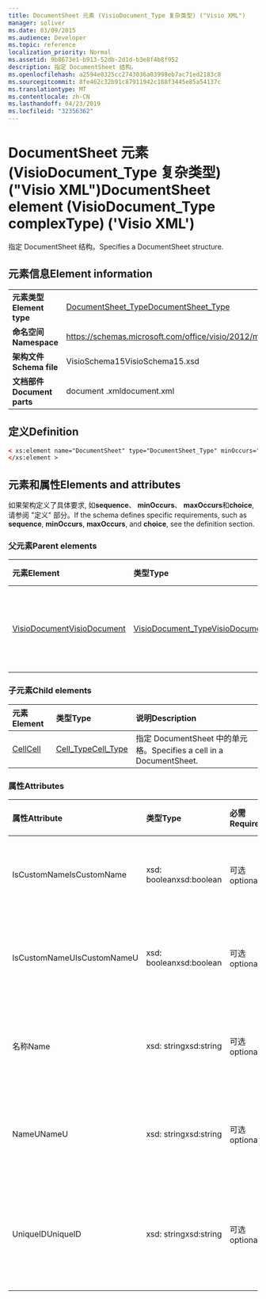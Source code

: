 ```yaml
---
title: DocumentSheet 元素 (VisioDocument_Type 复杂类型) ("Visio XML")
manager: soliver
ms.date: 03/09/2015
ms.audience: Developer
ms.topic: reference
localization_priority: Normal
ms.assetid: 9b8673e1-b913-52db-2d1d-b3e8f4b8f952
description: 指定 DocumentSheet 结构。
ms.openlocfilehash: a2594e0325cc2743036a03998eb7ac71ed2183c8
ms.sourcegitcommit: 8fe462c32b91c87911942c188f3445e85a54137c
ms.translationtype: MT
ms.contentlocale: zh-CN
ms.lasthandoff: 04/23/2019
ms.locfileid: "32356362"
---
```

# <a name="documentsheet-element-visiodocumenttype-complextype-visio-xml"></a><span data-ttu-id="15f6d-103">DocumentSheet 元素 (VisioDocument_Type 复杂类型) ("Visio XML")</span><span class="sxs-lookup"><span data-stu-id="15f6d-103">DocumentSheet element (VisioDocument_Type complexType) ('Visio XML')</span></span>

<span data-ttu-id="15f6d-104">指定 DocumentSheet 结构。</span><span class="sxs-lookup"><span data-stu-id="15f6d-104">Specifies a DocumentSheet structure.</span></span>
  
## <a name="element-information"></a><span data-ttu-id="15f6d-105">元素信息</span><span class="sxs-lookup"><span data-stu-id="15f6d-105">Element information</span></span>

|||
|:-----|:-----|
|<span data-ttu-id="15f6d-106">**元素类型**</span><span class="sxs-lookup"><span data-stu-id="15f6d-106">**Element type**</span></span> <br/> |[<span data-ttu-id="15f6d-107">DocumentSheet_Type</span><span class="sxs-lookup"><span data-stu-id="15f6d-107">DocumentSheet_Type</span></span>](documentsheet_type-complextypevisio-xml.md) <br/> |
|<span data-ttu-id="15f6d-108">**命名空间**</span><span class="sxs-lookup"><span data-stu-id="15f6d-108">**Namespace**</span></span> <br/> |https://schemas.microsoft.com/office/visio/2012/main  <br/> |
|<span data-ttu-id="15f6d-109">**架构文件**</span><span class="sxs-lookup"><span data-stu-id="15f6d-109">**Schema file**</span></span> <br/> |<span data-ttu-id="15f6d-110">VisioSchema15</span><span class="sxs-lookup"><span data-stu-id="15f6d-110">VisioSchema15.xsd</span></span>  <br/> |
|<span data-ttu-id="15f6d-111">**文档部件**</span><span class="sxs-lookup"><span data-stu-id="15f6d-111">**Document parts**</span></span> <br/> |<span data-ttu-id="15f6d-112">document .xml</span><span class="sxs-lookup"><span data-stu-id="15f6d-112">document.xml</span></span>  <br/> |
   
## <a name="definition"></a><span data-ttu-id="15f6d-113">定义</span><span class="sxs-lookup"><span data-stu-id="15f6d-113">Definition</span></span>

```XML
< xs:element name="DocumentSheet" type="DocumentSheet_Type" minOccurs="0" maxOccurs="1" >
</xs:element >
```

## <a name="elements-and-attributes"></a><span data-ttu-id="15f6d-114">元素和属性</span><span class="sxs-lookup"><span data-stu-id="15f6d-114">Elements and attributes</span></span>

<span data-ttu-id="15f6d-115">如果架构定义了具体要求, 如**sequence**、 **minOccurs**、 **maxOccurs**和**choice**, 请参阅 "定义" 部分。</span><span class="sxs-lookup"><span data-stu-id="15f6d-115">If the schema defines specific requirements, such as **sequence**, **minOccurs**, **maxOccurs**, and **choice**, see the definition section.</span></span> 
  
### <a name="parent-elements"></a><span data-ttu-id="15f6d-116">父元素</span><span class="sxs-lookup"><span data-stu-id="15f6d-116">Parent elements</span></span>

|<span data-ttu-id="15f6d-117">**元素**</span><span class="sxs-lookup"><span data-stu-id="15f6d-117">**Element**</span></span>|<span data-ttu-id="15f6d-118">**类型**</span><span class="sxs-lookup"><span data-stu-id="15f6d-118">**Type**</span></span>|<span data-ttu-id="15f6d-119">**说明**</span><span class="sxs-lookup"><span data-stu-id="15f6d-119">**Description**</span></span>|
|:-----|:-----|:-----|
|[<span data-ttu-id="15f6d-120">VisioDocument</span><span class="sxs-lookup"><span data-stu-id="15f6d-120">VisioDocument</span></span>](visiodocument-elementvisio-xml.md) <br/> |[<span data-ttu-id="15f6d-121">VisioDocument_Type</span><span class="sxs-lookup"><span data-stu-id="15f6d-121">VisioDocument_Type</span></span>](visiodocument_type-complextypevisio-xml.md) <br/> |<span data-ttu-id="15f6d-122">Microsoft Visio 文档的根元素。</span><span class="sxs-lookup"><span data-stu-id="15f6d-122">The root element of a Microsoft Visio document.</span></span>  <br/> |
   
### <a name="child-elements"></a><span data-ttu-id="15f6d-123">子元素</span><span class="sxs-lookup"><span data-stu-id="15f6d-123">Child elements</span></span>

|<span data-ttu-id="15f6d-124">**元素**</span><span class="sxs-lookup"><span data-stu-id="15f6d-124">**Element**</span></span>|<span data-ttu-id="15f6d-125">**类型**</span><span class="sxs-lookup"><span data-stu-id="15f6d-125">**Type**</span></span>|<span data-ttu-id="15f6d-126">**说明**</span><span class="sxs-lookup"><span data-stu-id="15f6d-126">**Description**</span></span>|
|:-----|:-----|:-----|
|[<span data-ttu-id="15f6d-127">Cell</span><span class="sxs-lookup"><span data-stu-id="15f6d-127">Cell</span></span>](cell-elementvisio-xml.md) <br/> |[<span data-ttu-id="15f6d-128">Cell_Type</span><span class="sxs-lookup"><span data-stu-id="15f6d-128">Cell_Type</span></span>](cell_type-complextypevisio-xml.md) <br/> |<span data-ttu-id="15f6d-129">指定 DocumentSheet 中的单元格。</span><span class="sxs-lookup"><span data-stu-id="15f6d-129">Specifies a cell in a DocumentSheet.</span></span>  <br/> |
   
### <a name="attributes"></a><span data-ttu-id="15f6d-130">属性</span><span class="sxs-lookup"><span data-stu-id="15f6d-130">Attributes</span></span>

|<span data-ttu-id="15f6d-131">**属性**</span><span class="sxs-lookup"><span data-stu-id="15f6d-131">**Attribute**</span></span>|<span data-ttu-id="15f6d-132">**类型**</span><span class="sxs-lookup"><span data-stu-id="15f6d-132">**Type**</span></span>|<span data-ttu-id="15f6d-133">**必需**</span><span class="sxs-lookup"><span data-stu-id="15f6d-133">**Required**</span></span>|<span data-ttu-id="15f6d-134">**描述**</span><span class="sxs-lookup"><span data-stu-id="15f6d-134">**Description**</span></span>|<span data-ttu-id="15f6d-135">**可能的值**</span><span class="sxs-lookup"><span data-stu-id="15f6d-135">**Possible values**</span></span>|
|:-----|:-----|:-----|:-----|:-----|
|<span data-ttu-id="15f6d-136">IsCustomName</span><span class="sxs-lookup"><span data-stu-id="15f6d-136">IsCustomName</span></span>  <br/> |<span data-ttu-id="15f6d-137">xsd: boolean</span><span class="sxs-lookup"><span data-stu-id="15f6d-137">xsd:boolean</span></span>  <br/> |<span data-ttu-id="15f6d-138">可选</span><span class="sxs-lookup"><span data-stu-id="15f6d-138">optional</span></span>  <br/> |<span data-ttu-id="15f6d-139">描述该名称是否已由用户自定义。</span><span class="sxs-lookup"><span data-stu-id="15f6d-139">Describes whether the name has been customized by the user.</span></span>  <br/> |<span data-ttu-id="15f6d-140">xsd: Boolean 类型的值。</span><span class="sxs-lookup"><span data-stu-id="15f6d-140">Values of the xsd:Boolean type.</span></span>  <br/> |
|<span data-ttu-id="15f6d-141">IsCustomNameU</span><span class="sxs-lookup"><span data-stu-id="15f6d-141">IsCustomNameU</span></span>  <br/> |<span data-ttu-id="15f6d-142">xsd: boolean</span><span class="sxs-lookup"><span data-stu-id="15f6d-142">xsd:boolean</span></span>  <br/> |<span data-ttu-id="15f6d-143">可选</span><span class="sxs-lookup"><span data-stu-id="15f6d-143">optional</span></span>  <br/> |<span data-ttu-id="15f6d-144">描述通用名称是否已由用户自定义。</span><span class="sxs-lookup"><span data-stu-id="15f6d-144">Describes whether the universal name has been customized by the user.</span></span>  <br/> |<span data-ttu-id="15f6d-145">xsd: Boolean 类型的值。</span><span class="sxs-lookup"><span data-stu-id="15f6d-145">Values of the xsd:Boolean type.</span></span>  <br/> |
|<span data-ttu-id="15f6d-146">名称</span><span class="sxs-lookup"><span data-stu-id="15f6d-146">Name</span></span>  <br/> |<span data-ttu-id="15f6d-147">xsd: string</span><span class="sxs-lookup"><span data-stu-id="15f6d-147">xsd:string</span></span>  <br/> |<span data-ttu-id="15f6d-148">可选</span><span class="sxs-lookup"><span data-stu-id="15f6d-148">optional</span></span>  <br/> |<span data-ttu-id="15f6d-149">指定 DocumentSheet 的与语言相关的名称。</span><span class="sxs-lookup"><span data-stu-id="15f6d-149">Specifies the language-dependent name of the DocumentSheet.</span></span>  <br/> |<span data-ttu-id="15f6d-150">xsd: string 类型的值。</span><span class="sxs-lookup"><span data-stu-id="15f6d-150">Values of the xsd:string type.</span></span>  <br/> |
|<span data-ttu-id="15f6d-151">NameU</span><span class="sxs-lookup"><span data-stu-id="15f6d-151">NameU</span></span>  <br/> |<span data-ttu-id="15f6d-152">xsd: string</span><span class="sxs-lookup"><span data-stu-id="15f6d-152">xsd:string</span></span>  <br/> |<span data-ttu-id="15f6d-153">可选</span><span class="sxs-lookup"><span data-stu-id="15f6d-153">optional</span></span>  <br/> |<span data-ttu-id="15f6d-154">指定 DocumentSheet 的独立于语言的名称。</span><span class="sxs-lookup"><span data-stu-id="15f6d-154">Specifies the language- independent name of the DocumentSheet.</span></span>  <br/> |<span data-ttu-id="15f6d-155">xsd: string 类型的值。</span><span class="sxs-lookup"><span data-stu-id="15f6d-155">Values of the xsd:string type.</span></span>  <br/> |
|<span data-ttu-id="15f6d-156">UniqueID</span><span class="sxs-lookup"><span data-stu-id="15f6d-156">UniqueID</span></span>  <br/> |<span data-ttu-id="15f6d-157">xsd: string</span><span class="sxs-lookup"><span data-stu-id="15f6d-157">xsd:string</span></span>  <br/> |<span data-ttu-id="15f6d-158">可选</span><span class="sxs-lookup"><span data-stu-id="15f6d-158">optional</span></span>  <br/> |<span data-ttu-id="15f6d-159">可选属性，类型为 string。</span><span class="sxs-lookup"><span data-stu-id="15f6d-159">Optional string.</span></span> <span data-ttu-id="15f6d-160">标识形状的 GUID (全局唯一标识符)。</span><span class="sxs-lookup"><span data-stu-id="15f6d-160">A GUID (globally unique identifier) identifying the shape.</span></span>  <br/> |<span data-ttu-id="15f6d-161">xsd: string 类型的值。</span><span class="sxs-lookup"><span data-stu-id="15f6d-161">Values of the xsd:string type.</span></span>  <br/> |
   

